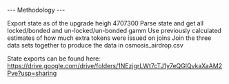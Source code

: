 --- Methodology ---

Export state as of the upgrade heigh 4707300
Parse state and get all locked/bonded and un-locked/un-bonded gamm
Use previously calculated estimates of how much extra tokens were issued on joins
Join the three data sets together to produce the data in osmosis_airdrop.csv

State exports can be found here: https://drive.google.com/drive/folders/1NEzjgrLWt7cTJ1y7eQGlQvkaXaAM2Pve?usp=sharing
